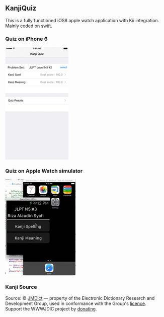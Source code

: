 ## KanjiQuiz
This is a fully functioned iOS8 apple watch application with Kii integration.
Mainly coded on swift.
### Quiz on iPhone 6
![alt iPhone6](kanji-quiz-1.gif)

### Quiz on Apple Watch simulator
![alt appleWatch-simulator](quiz-watch.gif)

### Kanji Source
Source: © [JMDict](http://www.edrdg.org/jmdict/edict_doc.html) — property of the Electronic Dictionary Research and Development Group, used in conformance with the Group's [licence](http://www.edrdg.org/edrdg/licence.html). Support the WWWJDIC project by [donating](http://www.edrdg.org/donations.html). 
